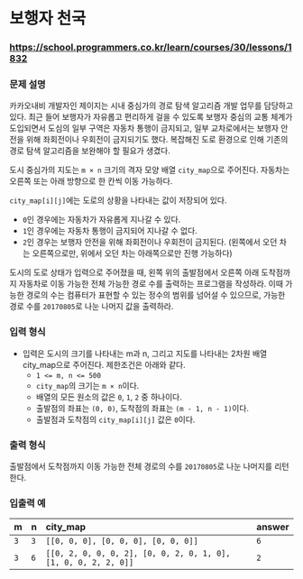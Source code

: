 # 보행자 천국

### https://school.programmers.co.kr/learn/courses/30/lessons/1832

### 문제 설명

카카오내비 개발자인 제이지는 시내 중심가의 경로 탐색 알고리즘 개발 업무를 담당하고 있다. 최근 들어 보행자가 자유롭고 편리하게 걸을 수 있도록 보행자 중심의 교통 체계가 도입되면서 도심의 일부 구역은 자동차 통행이 금지되고, 일부 교차로에서는 보행자 안전을 위해 좌회전이나 우회전이 금지되기도 했다. 복잡해진 도로 환경으로 인해 기존의 경로 탐색 알고리즘을 보완해야 할 필요가 생겼다.

도시 중심가의 지도는 `m × n` 크기의 격자 모양 배열 `city_map`으로 주어진다. 자동차는 오른쪽 또는 아래 방향으로 한 칸씩 이동 가능하다.

`city_map[i][j]`에는 도로의 상황을 나타내는 값이 저장되어 있다.

-   `0`인 경우에는 자동차가 자유롭게 지나갈 수 있다.
-   `1`인 경우에는 자동차 통행이 금지되어 지나갈 수 없다.
-   `2`인 경우는 보행자 안전을 위해 좌회전이나 우회전이 금지된다. (왼쪽에서 오던 차는 오른쪽으로만, 위에서 오던 차는 아래쪽으로만 진행 가능하다)

도시의 도로 상태가 입력으로 주어졌을 때, 왼쪽 위의 출발점에서 오른쪽 아래 도착점까지 자동차로 이동 가능한 전체 가능한 경로 수를 출력하는 프로그램을 작성하라. 이때 가능한 경로의 수는 컴퓨터가 표현할 수 있는 정수의 범위를 넘어설 수 있으므로, 가능한 경로 수를 `20170805`로 나눈 나머지 값을 출력하라.

### 입력 형식

-   입력은 도시의 크기를 나타내는 m과 n, 그리고 지도를 나타내는 2차원 배열 city_map으로 주어진다. 제한조건은 아래와 같다.
    -   `1 <= m, n <= 500`
    -   `city_map`의 크기는 `m × n`이다.
    -   배열의 모든 원소의 값은 `0`, `1`, `2` 중 하나이다.
    -   출발점의 좌표는 `(0, 0)`, 도착점의 좌표는 `(m - 1, n - 1)`이다.
    -   출발점과 도착점의 `city_map[i][j]` 값은 `0`이다.

### 출력 형식

출발점에서 도착점까지 이동 가능한 전체 경로의 수를 `20170805`로 나눈 나머지를 리턴한다.

### 입출력 예

| m   | n   | city_map                                                       | answer |
| :-- | :-- | :------------------------------------------------------------- | :----- |
| `3` | `3` | `[[0, 0, 0], [0, 0, 0], [0, 0, 0]]`                            | `6`    |
| `3` | `6` | `[[0, 2, 0, 0, 0, 2], [0, 0, 2, 0, 1, 0], [1, 0, 0, 2, 2, 0]]` | `2`    |
